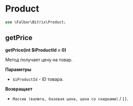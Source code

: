 # Product

```php
use \Falbar\Bitrix\Product;
```

## getPrice

**getPrice(int $iProductId = 0)**

Метод получает цену на товар.

**Параметры**

* `$iProductId` - ID товара.

**Возвращает**

* `Массив (валюта, базовая цена, цена со скидками)` / `[]`.